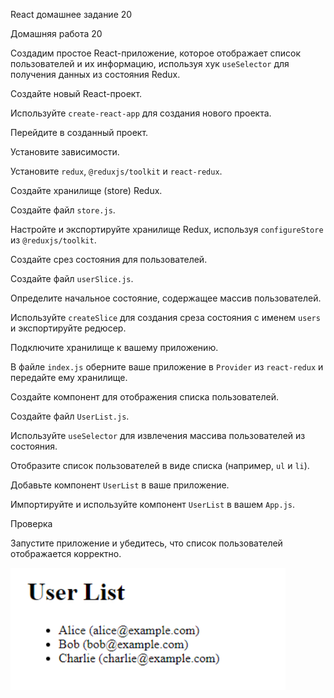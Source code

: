 React домашнее задание 20

Домашняя работа 20


Создадим простое React-приложение, которое отображает список пользователей и их информацию, используя хук `useSelector` для получения данных из состояния Redux.


Создайте новый React-проект.


Используйте `create-react-app` для создания нового проекта.

Перейдите в созданный проект.


Установите зависимости.


Установите `redux`, `@reduxjs/toolkit` и `react-redux`.


Создайте хранилище (store) Redux.


Создайте файл `store.js`.

Настройте и экспортируйте хранилище Redux, используя `configureStore` из `@reduxjs/toolkit`.


Создайте срез состояния для пользователей.


Создайте файл `userSlice.js`.

Определите начальное состояние, содержащее массив пользователей.

Используйте `createSlice` для создания среза состояния с именем `users` и экспортируйте редюсер.


Подключите хранилище к вашему приложению.


В файле `index.js` оберните ваше приложение в `Provider` из `react-redux` и передайте ему хранилище.


Создайте компонент для отображения списка пользователей.


Создайте файл `UserList.js`.

Используйте `useSelector` для извлечения массива пользователей из состояния.

Отобразите список пользователей в виде списка (например, `ul` и `li`).


Добавьте компонент `UserList` в ваше приложение.


Импортируйте и используйте компонент `UserList` в вашем `App.js`.


Проверка


Запустите приложение и убедитесь, что список пользователей отображается корректно.



![alt text](image.png)
